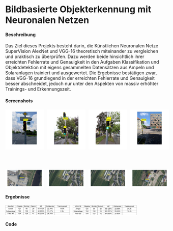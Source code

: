 # Bildbasierte Objekterkennung mit Neuronalen Netzen

#### Beschreibung
Das Ziel dieses Projekts besteht darin, die Künstlichen Neuronalen Netze SuperVision AlexNet und VGG-16 theoretisch miteinander zu vergleichen und praktisch zu überprüfen. Dazu werden beide hinsichtlich ihrer erreichten Fehlerrate und Genauigkeit in den Aufgaben Klassifikation und Objektdetektion mit eigens gesammelten Datensätzen aus Ampeln und Solaranlagen trainiert und ausgewertet.  Die Ergebnisse bestätigen zwar, dass VGG-16 grundlegend in der erreichten Fehlerrate und Genauigkeit besser abschneidet, jedoch nur unter den Aspekten von massiv erhöhter Trainings- und Erkennungszeit.

#### Screenshots

<div style="display:flex;" >
<img  src="raw/ampel1.jpg" width="24%" >
<img style="margin-left:10px;" src="raw/ampel2.jpg" width="24%" >
<img style="margin-left:10px;" src="raw/ampel3.jpg" width="24%" >
<img style="margin-left:10px;" src="raw/ampel4.jpg" width="24%" >
</div>

<br><br>

<div style="display:flex;" >
<img  src="raw/solar1.jpg" width="24%" >
<img style="margin-left:10px;" src="raw/solar2.jpg" width="24%" >
<img style="margin-left:10px;" src="raw/solar2.jpg" width="24%" >
<img style="margin-left:10px;" src="raw/solar3.jpg" width="24%" >
</div>

#### Ergebnisse
<div style="display:flex;" >
<img  src="raw/ergebnis1.PNG" width="40%" >
<img style="margin-left:10px;" src="raw/ergebnis2.PNG" width="40%" >
</div>

#### Code


